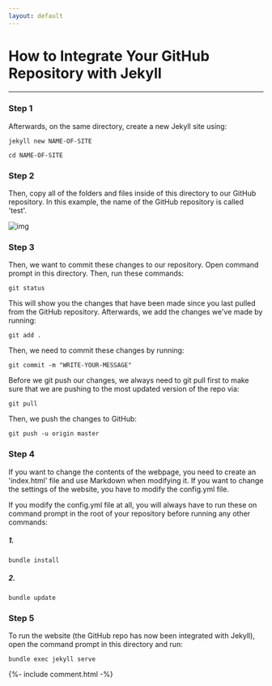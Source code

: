 ```yaml
---
layout: default
---
```


# How to Integrate Your GitHub Repository with Jekyll
----
### Step 1
Afterwards, on the same directory, create a new Jekyll site using:
```
jekyll new NAME-OF-SITE
```
```
cd NAME-OF-SITE
```
### Step 2
Then, copy all of the folders and files inside of this directory to our GitHub repository. In this example, the name of the GitHub repository is called 'test'.

![img](https://raw.githubusercontent.com/UI-FASILKOM-OS/extra182/master/SandBox/nardienapratama/img/pathddrive.JPG)


### Step 3
Then, we want to commit these changes to our repository. Open command prompt in this directory. Then, run these commands:

```
git status
```

This will show you the changes that have been made since you last pulled from the GitHub repository. Afterwards, we add the changes we've made by running:
```
git add .
```

Then, we need to commit these changes by running:
```
git commit -m "WRITE-YOUR-MESSAGE"
```

Before we git push our changes, we always need to git pull first to make sure that we are pushing to the most updated version of the repo via:
```
git pull
```

Then, we push the changes to GitHub:
```
git push -u origin master
```

### Step 4
If you want to change the contents of the webpage, you need to create an 'index.html' file and use Markdown when modifying it. If you want to change the settings of the website, you have to modify the config.yml file.

If you modify the config.yml file at all, you will always have to run these on command prompt in the root of your repository before running any other commands:

##### 1.
```
bundle install
```
##### 2.
```
bundle update
```


### Step 5
To run the website (the GitHub repo has now been integrated with Jekyll), open the command prompt in this directory and run:
```
bundle exec jekyll serve
```


{%- include comment.html -%}
